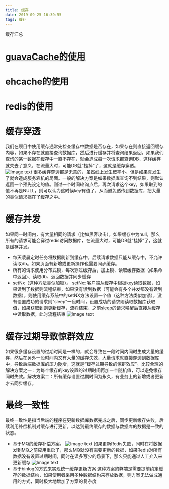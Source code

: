 ```yaml
---
title: 缓存
date: 2019-09-25 16:39:55
tags: 缓存
---
```


 缓存汇总
 <!--more--> 
 # [guavaCache的使用](/2019/07/29/guava使用/) 
 # ehcache的使用

 # redis的使用

 # 缓存穿透
 我们在项目中使用缓存通常先检查缓存中数据是否存在，如果存在则直接返回缓存内容，如果不存在就直接查询数据库，然后进行缓存并将查询结果返回。如果我们查询的某一数据在缓存中一直不存在，就会造成每一次请求都查询DB，这样缓存就失去了意义，在流量大时，可能DB就“挂掉”了，这就是缓存穿透。
![Image text](/asset/article/20190925/1.png)
 很多缓存穿透都是无意的，虽然线上发生概率小，但是如果真发生了就会造成服务宕机的局面。一般的解决方案是如果数据库查询不到结果，则默认返回一个预先设定的值。则过一个时间轮询点后，再次请求这个key，如果取到的值不再是NULL，则可以认为这时候key有值了，从而避免透传到数据库，把大量的类似请求挡在了缓存之中。

 # 缓存并发
如果同一时间内，有大量相同的请求（比如黑客攻击），如果缓存中为null，那么所有的请求可能会穿过redis访问数据库，在流量大时，可能DB就“挂掉”了，这就是缓存并发。
* 每天凌晨定时任务将数据刷新到缓存中，后续请求数据只能从缓存中，不允许读取db。如果页面有新增或更新操作也需要同步缓存。
* 所有的请求使用分布式锁，每次穿过缓存后，加上锁、读取缓存数据（如果命中返回）、读取db、返回数据并同步缓存
* setNx（这种方法类似加锁）。
setNx: 客户端从缓存中根据key读取数据，如果读到了数据则流程结束，如果没有读到数据（可能会有多个并发都没有读到数据），则使用缓存系统中的setNX方法设置一个值（这种方法类似加锁），没有设置成功的请求则“sleep”一段时间，设置成功的请求则读取数据库获取值，如果获取到则更新缓存，流程结束，之前sleep的请求唤醒后直接从缓存中读取数据，此时流程结束
![Image text](/asset/article/20190925/2.png)

# 缓存过期导致惊群效应
如果很多缓存设置的过期时间是一样的，就会导致在一段时间内同时生成大量的缓存，然后在另外一段时间内又有大量的缓存失效，大量请求就直接穿透到数据库中，导致后端数据库的压力陡增，这就是“缓存过期导致的惊群效应”。比较合理的解决方案之一：为每个缓存的key设置的过期时间再加一个随机值，可以避免缓存同时失效。解决方案二：所有缓存设置过期时间为永久，有业务上的新增或者更新才去同步缓存。

# 最终一致性
最终一致性是指当后端的程序在更新数据库数据完成之后，同步更新缓存失败，后续利用补偿机制对缓存进行更新，以达到最终缓存的数据与数据库的数据是一致的状态。
* 基于MQ的缓存补偿方案。
![Image text](/asset/article/20190925/3.png)
如果更新Redis失败，同时在将数据发到MQ之前应用重启了，那么MQ就没有需要更新的数据，如果Redis对所有数据没有设置过期时间，同时在读多写少的场景下，那么只能通过人工介入来更新缓存
![Image text](/asset/article/20190925/4.png)
* 基于binlog的方式来实现统一缓存更新方案
这种方案的弊端是需要提前约定缓存的数据结构，如果使用者采用多种数据结构来存放数据，则方案无法做成通用的方式，同时极大地增加了方案的复杂度